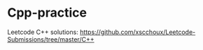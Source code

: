 # Cpp-practice

Leetcode C++ solutions:
https://github.com/xscchoux/Leetcode-Submissions/tree/master/C++
